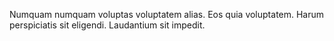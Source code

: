 Numquam numquam voluptas voluptatem alias.
Eos quia voluptatem.
Harum perspiciatis sit eligendi.
Laudantium sit impedit.